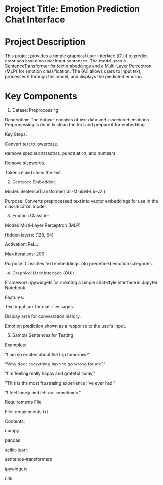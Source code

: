 # Project Title: Emotion Prediction Chat Interface

# Project Description

This project provides a simple graphical user interface (GUI) to predict emotions based on user input sentences. The model uses a SentenceTransformer for text embeddings and a Multi-Layer Perceptron (MLP) for emotion classification. The GUI allows users to input text, processes it through the model, and displays the predicted emotion.

# Key Components 

1. Dataset Preprocessing

Description: The dataset consists of text data and associated emotions. Preprocessing is done to clean the text and prepare it for embedding.

Key Steps:

Convert text to lowercase.

Remove special characters, punctuation, and numbers.

Remove stopwords.

Tokenize and clean the text.

2. Sentence Embedding

Model: SentenceTransformer('all-MiniLM-L6-v2')

Purpose: Converts preprocessed text into vector embeddings for use in the classification model.

3. Emotion Classifier

Model: Multi-Layer Perceptron (MLP)

Hidden layers: (128, 64)

Activation: ReLU

Max iterations: 200

Purpose: Classifies text embeddings into predefined emotion categories.

4. Graphical User Interface (GUI)

Framework: ipywidgets for creating a simple chat-style interface in Jupyter Notebook.

Features:

Text input box for user messages.

Display area for conversation history.

Emotion prediction shown as a response to the user’s input.

5. Sample Sentences for Testing

Examples:

"I am so excited about the trip tomorrow!"

"Why does everything have to go wrong for me?"

"I'm feeling really happy and grateful today."

"This is the most frustrating experience I've ever had."

"I feel lonely and left out sometimes."


Requirements File

File: requirements.txt

Contents:

numpy

pandas

scikit-learn

sentence-transformers

ipywidgets

nltk
